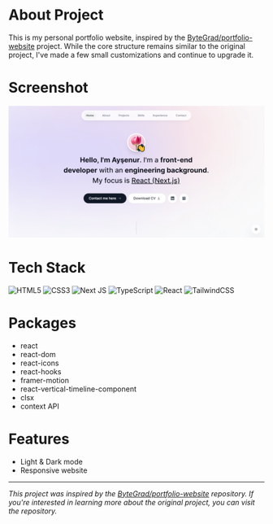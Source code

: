 # About Project

This is my personal portfolio website, inspired by the [ByteGrad/portfolio-website](https://github.com/ByteGrad/portfolio-website) project. While the core structure remains similar to the original project, I've made a few small customizations and continue to upgrade it.

# Screenshot

![my_portfolio](/public/my-portfolio.png)

# Tech Stack

![HTML5](https://img.shields.io/badge/html5-%23E34F26.svg?style=for-the-badge&logo=html5&logoColor=white)
![CSS3](https://img.shields.io/badge/css3-%231572B6.svg?style=for-the-badge&logo=css3&logoColor=white)
![Next JS](https://img.shields.io/badge/Next-black?style=for-the-badge&logo=next.js&logoColor=white)
![TypeScript](https://img.shields.io/badge/TypeScript-007ACC?style=for-the-badge&logo=typescript&logoColor=white)
![React](https://img.shields.io/badge/react-%2320232a.svg?style=for-the-badge&logo=react&logoColor=%2361DAFB)
![TailwindCSS](https://img.shields.io/badge/tailwindcss-%2338B2AC.svg?style=for-the-badge&logo=tailwind-css&logoColor=white)

# Packages

- react
- react-dom
- react-icons
- react-hooks
- framer-motion
- react-vertical-timeline-component
- clsx
- context API

# Features

- Light & Dark mode
- Responsive website

---

<i>This project was inspired by the [ByteGrad/portfolio-website](https://github.com/ByteGrad/portfolio-website) repository. If you're interested in learning more about the original project, you can visit the repository. </i>
